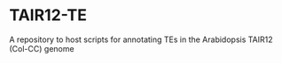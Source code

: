 # TAIR12-TE
A repository to host scripts for annotating TEs in the Arabidopsis TAIR12 (Col-CC) genome
